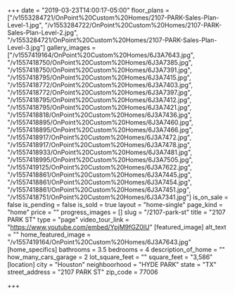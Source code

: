 +++
date = "2019-03-23T14:00:17-05:00"
floor_plans = ["/v1553284721/OnPoint%20Custom%20Homes/2107-PARK-Sales-Plan-Level-1.jpg", "/v1553284722/OnPoint%20Custom%20Homes/2107-PARK-Sales-Plan-Level-2.jpg", "/v1553284721/OnPoint%20Custom%20Homes/2107-PARK-Sales-Plan-Level-3.jpg"]
gallery_images = ["/v1557419164/OnPoint%20Custom%20Homes/6J3A7643.jpg", "/v1557418750/OnPoint%20Custom%20Homes/6J3A7385.jpg", "/v1557418750/OnPoint%20Custom%20Homes/6J3A7391.jpg", "/v1557418795/OnPoint%20Custom%20Homes/6J3A7415.jpg", "/v1557418772/OnPoint%20Custom%20Homes/6J3A7403.jpg", "/v1557418772/OnPoint%20Custom%20Homes/6J3A7397.jpg", "/v1557418795/OnPoint%20Custom%20Homes/6J3A7412.jpg", "/v1557418795/OnPoint%20Custom%20Homes/6J3A7421.jpg", "/v1557418818/OnPoint%20Custom%20Homes/6J3A7436.jpg", "/v1557418895/OnPoint%20Custom%20Homes/6J3A7460.jpg", "/v1557418895/OnPoint%20Custom%20Homes/6J3A7466.jpg", "/v1557418917/OnPoint%20Custom%20Homes/6J3A7472.jpg", "/v1557418917/OnPoint%20Custom%20Homes/6J3A7478.jpg", "/v1557418933/OnPoint%20Custom%20Homes/6J3A7481.jpg", "/v1557418995/OnPoint%20Custom%20Homes/6J3A7505.jpg", "/v1557419125/OnPoint%20Custom%20Homes/6J3A7622.jpg", "/v1557418861/OnPoint%20Custom%20Homes/6J3A7445.jpg", "/v1557418861/OnPoint%20Custom%20Homes/6J3A7454.jpg", "/v1557418861/OnPoint%20Custom%20Homes/6J3A7451.jpg", "/v1557418751/OnPoint%20Custom%20Homes/6J3A7341.jpg"]
is_on_sale = false
is_pending = false
is_sold = true
layout = "home-single"
page_kind = "home"
price = ""
progress_images = []
slug = "/2107-park-st"
title = "2107 PARK ST"
type = "page"
video_tour_link = "https://www.youtube.com/embed/YpjM9fGZ0lU"
[featured_image]
alt_text = ""
home_featured_image = "/v1557419164/OnPoint%20Custom%20Homes/6J3A7643.jpg"
[home_specifics]
bathrooms = 3.5
bedrooms = 4
description_of_home = ""
how_many_cars_garage = 2
lot_square_feet = ""
square_feet = "3,586"
[location]
city = "Houston"
neighboorhood = "HYDE PARK"
state = "TX"
street_address = "2107 PARK ST"
zip_code = 77006

+++
